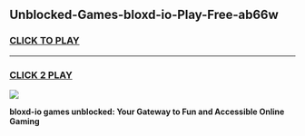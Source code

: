 
## Unblocked-Games-bloxd-io-Play-Free-ab66w
<h3>
<a href="https://premium76.site?title=bloxd-io&ref=24M">CLICK TO PLAY</a></h3>
<hr>

<h3>
<a href="https://premium76.site?title=bloxd-io&ref=24M">CLICK 2 PLAY</a>
  
</h3>

<a href="https://premium76.site?title=bloxd-io&ref=24M"><img src="https://clearcache.store/games.png"></a>


**bloxd-io games unblocked: Your Gateway to Fun and Accessible Online Gaming**
